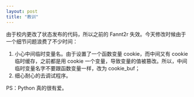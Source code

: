 ```yaml
---
layout: post
title: "教训"
---
```


由于校内更改了状态发布的代码，所以之前的 Fannt2r 失效。今天修改时候由于一个细节问题浪费了不少时间：

1. 小心中间临时变量名。由于设置了一个函数变量 cookie，而中间又有 cookie 临时缓存，之前都是用 cookie 一个变量，导致变量的值被篡改。所以，中间临时变量名字不要跟函数变量一样，改为 cookie_buf；
2. 细心耐心的去调试程序。

PS：Python 真的很有爱。

